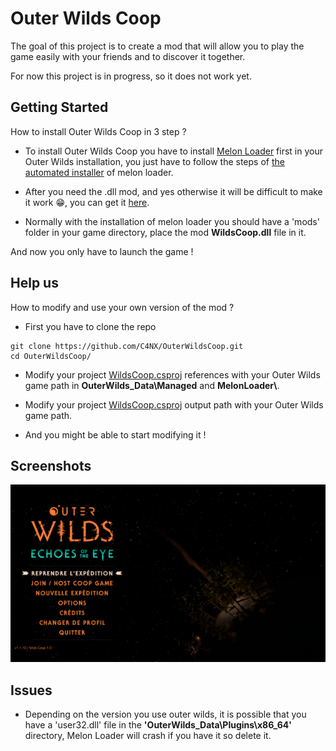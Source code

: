 # Outer Wilds Coop

The goal of this project is to create a mod that will allow you to play the game easily with your friends and to discover it together.

For now this project is in progress, so it does not work yet.

## Getting Started

How to install Outer Wilds Coop in 3 step ?

- To install Outer Wilds Coop you have to install [Melon Loader](https://melonwiki.xyz/#/?id=requirements) first in your Outer Wilds installation, you just have to follow the steps of [the automated installer](https://github.com/HerpDerpinstine/MelonLoader/releases/latest/download/MelonLoader.Installer.exe) of melon loader.

- After you need the .dll mod, and yes otherwise it will be difficult to make it work 😁, you can get it [here](https://github.com/C4NX/OuterWildsCoop/releases/latest/download/WildsCoop.dll).

- Normally with the installation of melon loader you should have a 'mods' folder in your game directory, place the mod **WildsCoop.dll** file in it.

And now you only have to launch the game !

## Help us

How to modify and use your own version of the mod ?

- First you have to clone the repo

```shell
git clone https://github.com/C4NX/OuterWildsCoop.git
cd OuterWildsCoop/
```

- Modify your project [WildsCoop.csproj](src/WildsCoop/WildsCoop.csproj) references with your Outer Wilds game path in **OuterWilds_Data\\Managed** and **MelonLoader\\**.
- Modify your project [WildsCoop.csproj](src/WildsCoop/WildsCoop.csproj) output path with your Outer Wilds game path.

- And you might be able to start modifying it !

## Screenshots

![main menu](./images/mainmenu.png)

## Issues

- Depending on the version you use outer wilds, it is possible that you have a 'user32.dll' file in the **'OuterWilds_Data\Plugins\x86_64'** directory, Melon Loader will crash if you have it so delete it.